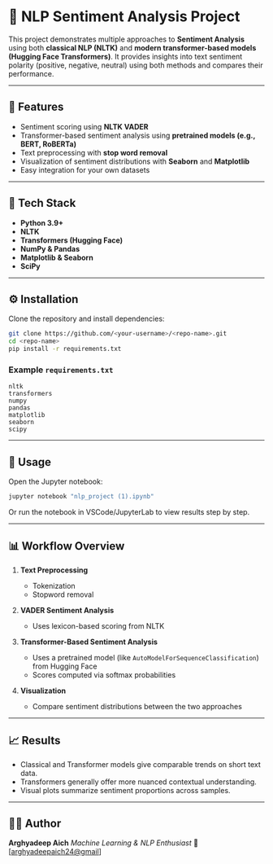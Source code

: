 

# 🧠 NLP Sentiment Analysis Project

This project demonstrates multiple approaches to **Sentiment Analysis** using both **classical NLP (NLTK)** and **modern transformer-based models (Hugging Face Transformers)**.
It provides insights into text sentiment polarity (positive, negative, neutral) using both methods and compares their performance.

---

## 🚀 Features

* Sentiment scoring using **NLTK VADER**
* Transformer-based sentiment analysis using **pretrained models (e.g., BERT, RoBERTa)**
* Text preprocessing with **stop word removal**
* Visualization of sentiment distributions with **Seaborn** and **Matplotlib**
* Easy integration for your own datasets

---

## 🧩 Tech Stack

* **Python 3.9+**
* **NLTK**
* **Transformers (Hugging Face)**
* **NumPy & Pandas**
* **Matplotlib & Seaborn**
* **SciPy**

---

## ⚙️ Installation

Clone the repository and install dependencies:

```bash
git clone https://github.com/<your-username>/<repo-name>.git
cd <repo-name>
pip install -r requirements.txt
```

### Example `requirements.txt`

```
nltk
transformers
numpy
pandas
matplotlib
seaborn
scipy
```

---

## 📘 Usage

Open the Jupyter notebook:

```bash
jupyter notebook "nlp_project (1).ipynb"
```

Or run the notebook in VSCode/JupyterLab to view results step by step.

---

## 📊 Workflow Overview

1. **Text Preprocessing**

   * Tokenization
   * Stopword removal
2. **VADER Sentiment Analysis**

   * Uses lexicon-based scoring from NLTK
3. **Transformer-Based Sentiment Analysis**

   * Uses a pretrained model (like `AutoModelForSequenceClassification`) from Hugging Face
   * Scores computed via softmax probabilities
4. **Visualization**

   * Compare sentiment distributions between the two approaches

---

## 📈 Results

* Classical and Transformer models give comparable trends on short text data.
* Transformers generally offer more nuanced contextual understanding.
* Visual plots summarize sentiment proportions across samples.

---

## 🧑‍💻 Author

**Arghyadeep Aich**
*Machine Learning & NLP Enthusiast*
📧 [[arghyadeepaich24@gmail](mailto:arghyadeepaich24@gmail)]
